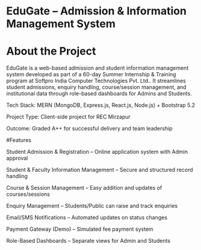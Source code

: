 # EduGate – Admission & Information Management System

# About the Project
EduGate is a web-based admission and student information management system developed as part of a 60-day Summer Internship & Training program at Softpro India Computer Technologies Pvt. Ltd..
It streamlines student admissions, enquiry handling, course/session management, and institutional data through role-based dashboards for Admins and Students.

Tech Stack: MERN (MongoDB, Express.js, React.js, Node.js) + Bootstrap 5.2

Project Type: Client-side project for REC Mirzapur

Outcome: Graded A++ for successful delivery and team leadership

#Features

Student Admission & Registration – Online application system with Admin approval

Student & Faculty Information Management – Secure and structured record handling

Course & Session Management – Easy addition and updates of courses/sessions

Enquiry Management – Students/Public can raise and track enquiries

Email/SMS Notifications – Automated updates on status changes

Payment Gateway (Demo) – Simulated fee payment system

Role-Based Dashboards – Separate views for Admin and Students
